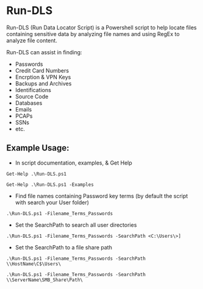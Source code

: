 # Run-DLS
Run-DLS (Run Data Locator Script) is a Powershell script to help locate files containing sensitive data by analyzing file names and using RegEx to analyze file content. 

Run-DLS can assist in finding: 
  * Passwords
  * Credit Card Numbers
  * Encrption & VPN Keys
  * Backups and Archives
  * Identifications
  * Source Code 
  * Databases
  * Emails
  * PCAPs
  * SSNs
  * etc.

## Example Usage: 
* In script documentation, examples, & Get Help 
```
Get-Help .\Run-DLS.ps1
```
```
Get-Help .\Run-DLS.ps1 -Examples
```

* Find file names containing Password key terms (by default the script with search your User folder) 
```
.\Run-DLS.ps1 -Filename_Terms_Passwords
```

* Set the SearchPath to search all user directories 
```
.\Run-DLS.ps1 -Filename_Terms_Passwords -SearchPath <C:\Users\>]
```

* Set the SearchPath to a file share path 
```
.\Run-DLS.ps1 -Filename_Terms_Passwords -SearchPath \\HostName\C$\Users\
```
```
.\Run-DLS.ps1 -Filename_Terms_Passwords -SearchPath \\ServerName\SMB_Share\Path\
```
